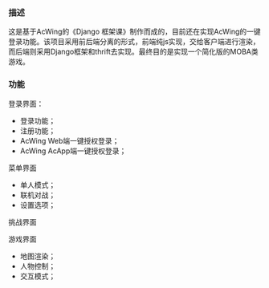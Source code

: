 ### 描述

这是基于AcWing的《Django 框架课》制作而成的，目前还在实现AcWing的一键登录功能。该项目采用前后端分离的形式，前端纯js实现，交给客户端进行渲染，而后端则采用Django框架和thrift去实现。最终目的是实现一个简化版的MOBA类游戏。



### 功能

登录界面：

- 登录功能；
- 注册功能；
- AcWing Web端一键授权登录；
- AcWing AcApp端一键授权登录；

菜单界面

- 单人模式；
- 联机对战；
- 设置选项；

挑战界面

游戏界面

- 地图渲染；
- 人物控制；
- 交互模式；